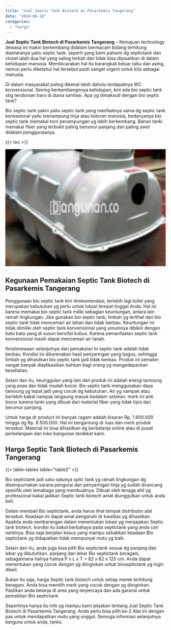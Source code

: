 ```yaml
---
title: "Jual Septic Tank Biotech di Pasarkemis Tangerang"
date: "2024-06-16"
categories: 
  - "harga"
---
```


**Jual Septic Tank Biotech di Pasarkemis Tangerang** – Kemajuan technology dewasa ini makin berkembang didalam bermacam bidang terhitung diantaranya yaitu septic tank. seperti yang kami pahami dg septictank dan closet ialah dua hal yang saling terkait dan tidak bisa dipisahkan di dalam kehidupan manusia. Membicarakan hal itu barangkali keluar tabu dan asing, namun perlu diketahui hal tersebut pasti sangat urgent untuk kita sebagai manusia.

Di dalam masyarakat paling dikenal lebih dahulu terdapatnya WC konvensional. Seiring berkembangnnya kehidupan, kini ada bio septic tank sbg terobosan baru di dunia sanitasi. Apa yg dimaksud dengan bio septic tank?

Bio septic tank yakni yaitu septic tank yang manfaatnya sama dg septic tank konvesional yaitu menampung tinja atau kotoran manusia, bedanyanya bio septic tank memakai torn penampungan yg lebih berkembang. Bahan tanki memakai fiber yang terbukti paling berumur panjang dan paling awet didalam penggunaanya.

{{< toc >}}

![Jual Septic Tank Biotech di Pasarkemis Tangerang](/images/jual-bio-septictank-21.png)

## Kegunaan Pemakaian Septic Tank Biotech di Pasarkemis Tangerang

Penggunaan bio septic tank kini direkomendasi, terlebih lagi toilet yang merupakan kebutuhan yg perlu untuk lokasi tempat tinggal Anda. Hal ini karena memakai bio septic tank miliki sebagian keuntungan, antara lain ramah lingkungan. Jika gunakan bio septic tank, limbah yg terlihat dari bio septic tank tidak mencemari air lahan dan tidak berbau. Keuntungan ini tidak dimiliki oleh septic tank konvensional yang umumnya dibikin dengan batu bata yang di susun bersifat kubus. Karena pemanfaatan septic tank konvensional masih dapat mencemari air tanah.

Keistimewaan selanjutnya dari pemakaian bi septic tank adalah tidak berbau. Kondisi ini dikarenakan hasil penyaringan yang bagus, sehingga limbah yg dihasilkan bio septic tank jadi tidak berbau. Produk ini semakin sangat banyak diaplikasikan bahkan bagi orang yg mengedepankan kesehatan.

Selain dari itu, keunggulan yang lain dari produk ini adalah energi tamoung yang poas dan tidak mudah bocor. Bio septic tank menggunakan daya tamoung yg tepat jadi yang cocok dg kebutuhan. Air yg nampak atau berlebih bakal nampak langsung masuk kedalam selokan. merk ini anti bocor karena tanki yang dibuat dari material fiber yang tidak tipis dan berumur panjang.

Untuk harga dr product ini banyak ragam adalah kisaran Rp. 1.600.000 hingga dg Rp. 8.500.000. Hal ini bergantung dr luas dan merk produk tersebut. Material ini bisa dihasilkan dg berbelanja online atau di pusat perbelanjaan dan toko bangunan terdekat kami.

## Harga Septic Tank Biotech di Pasarkemis Tangerang

{{< table-tables table="table2" >}}

Bio septictank jadi satu-satunya sptic tank yg ramah lingkungan dg disempurnakan sarana pengurai dan penyaringan tinja yg sudah dirancang spesifik oleh lemabaga yang membuatnya. Dibuat oleh tenaga ahli yg professional bakal jadikan Septic tank biotech amat diunggulkan untuk anda beli.

Dalam membeli Bio septictank, anda harus lihat tempat distributor alat tersebut. Keadaan ini dapat amat pengaruhi dr kwalitas yg dihasilkan. Apabila anda sembarangan dalam menentukan lokasi yg menjajakan Septic tank biotech, kondisi itu bakal berbahaya pada septictank yang anda cari nantinya. Bisa saja berjalan kasus yang mampu sebabkan keadaan Bio septictank yg didapatkan tidak mempunyai mutu yg baik.

Selain dari itu, anda juga bisa pilih Bio septictank sesuai dg panjang dan lebar yg dibutuhkan. panjang dan lebar Bio septictank beragam, sebagaimana halnya halnya P x L x T = 82 x 82 x 125 cm. Anda dapat menentukan yang cocok dengan yg diinginkan untuk bioseptictank yg ingin dibeli.

Bukan itu saja, harga Septic tank biotech untuk setiap merek terhitung beragam. Anda bisa memilih merk yang cocok dengan yg diinginkan. Pastikan anda belanja di area yang terpercaya dan ada garansi untuk pemeblian Bio septictank.

Sepertinya hanya itu info yg mampu kami jelaskan tentang Jual Septic Tank Biotech di Pasarkemis Tangerang. Anda perlu bisa pilih ke-2 Alat ini dengan pas untuk mendapatkan mutu yang unggul. Semoga informasi selanjutnya berguna untuk anda, tanks.
